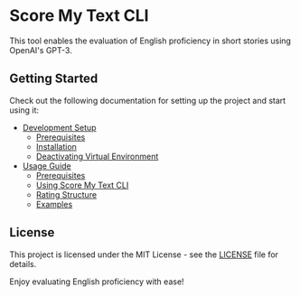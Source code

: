 # Score My Text CLI

This tool enables the evaluation of English proficiency in short stories using OpenAI's GPT-3.

## Getting Started

Check out the following documentation for setting up the project and start using it:

- [Development Setup](./docs/development_setup.md)
  - [Prerequisites](./docs/development_setup.md#prerequisites)
  - [Installation](./docs/development_setup.md#installation)
  - [Deactivating Virtual Environment](./docs/development_setup.md#deactivating-virtual-environment)
- [Usage Guide](./docs/usage-guide.md)
  - [Prerequisites](./docs/usage-guide.md#prerequisites)
  - [Using Score My Text CLI](./docs/usage-guide.md#using-score-my-text-cli)
  - [Rating Structure](./docs/usage-guide.md#rating-structure)
  - [Examples](./docs/usage-guide.md#examples)

## License

This project is licensed under the MIT License - see the [LICENSE](LICENSE) file for details.

Enjoy evaluating English proficiency with ease!
